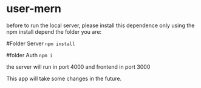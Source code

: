 # user-mern

before to run the local server, please install this dependence only using the npm install depend the folder you are:

#Folder Server
``
npm install
``

#folder Auth
``
npm i
``

the server will run in port 4000 and frontend in port 3000


This app will take some changes in the future.

